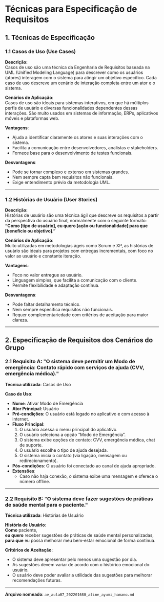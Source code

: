 # Técnicas para Especificação de Requisitos

## 1. Técnicas de Especificação

### 1.1 Casos de Uso (Use Cases)

**Descrição**:  
Casos de uso são uma técnica da Engenharia de Requisitos baseada na UML (Unified Modeling Language) para descrever como os usuários (atores) interagem com o sistema para atingir um objetivo específico. Cada caso de uso descreve um cenário de interação completa entre um ator e o sistema.

**Cenários de Aplicação**:  
Casos de uso são ideais para sistemas interativos, em que há múltiplos perfis de usuário e diversas funcionalidades dependentes dessas interações. São muito usados em sistemas de informação, ERPs, aplicativos móveis e plataformas web.

**Vantagens**:

- Ajuda a identificar claramente os atores e suas interações com o sistema.
- Facilita a comunicação entre desenvolvedores, analistas e stakeholders.
- Fornece base para o desenvolvimento de testes funcionais.

**Desvantagens**:

- Pode se tornar complexo e extenso em sistemas grandes.
- Nem sempre capta bem requisitos não funcionais.
- Exige entendimento prévio da metodologia UML.

---

### 1.2 Histórias de Usuário (User Stories)

**Descrição**:  
Histórias de usuário são uma técnica ágil que descreve os requisitos a partir da perspectiva do usuário final, normalmente com o seguinte formato:  
**“Como [tipo de usuário], eu quero [ação ou funcionalidade] para que [benefício ou objetivo].”**

**Cenários de Aplicação**:  
Muito utilizadas em metodologias ágeis como Scrum e XP, as histórias de usuário são ideais para projetos com entregas incrementais, com foco no valor ao usuário e constante iteração.

**Vantagens**:

- Foco no valor entregue ao usuário.
- Linguagem simples, que facilita a comunicação com o cliente.
- Permite flexibilidade e adaptação contínua.

**Desvantagens**:

- Pode faltar detalhamento técnico.
- Nem sempre especifica requisitos não funcionais.
- Requer complementariedade com critérios de aceitação para maior clareza.

---

## 2. Especificação de Requisitos dos Cenários do Grupo

### 2.1 Requisito A: "O sistema deve permitir um Modo de emergência: Contato rápido com serviços de ajuda (CVV, emergência médica)."

**Técnica utilizada**: Casos de Uso

**Caso de Uso**:

- **Nome**: Ativar Modo de Emergência
- **Ator Principal**: Usuário
- **Pré-condições**: O usuário está logado no aplicativo e com acesso à internet.
- **Fluxo Principal**:
  1. O usuário acessa o menu principal do aplicativo.
  2. O usuário seleciona a opção “Modo de Emergência”.
  3. O sistema exibe opções de contato: CVV, emergência médica, chat de suporte.
  4. O usuário escolhe o tipo de ajuda desejada.
  5. O sistema inicia o contato (via ligação, mensagem ou redirecionamento).
- **Pós-condições**: O usuário foi conectado ao canal de ajuda apropriado.
- **Extensões**:
  - Caso não haja conexão, o sistema exibe uma mensagem e oferece o número offline.

---

### 2.2 Requisito B: "O sistema deve fazer sugestões de práticas de saúde mental para o paciente."

**Técnica utilizada**: Histórias de Usuário

**História de Usuário**:  
**Como** paciente,  
**eu quero** receber sugestões de práticas de saúde mental personalizadas,  
**para que** eu possa melhorar meu bem-estar emocional de forma contínua.

**Critérios de Aceitação**:

- O sistema deve apresentar pelo menos uma sugestão por dia.
- As sugestões devem variar de acordo com o histórico emocional do usuário.
- O usuário deve poder avaliar a utilidade das sugestões para melhorar recomendações futuras.

---

**Arquivo nomeado**: `ae_aula07_202201680_aline_ayumi_hamano.md`
